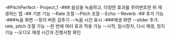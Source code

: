 -#PitchPerfect - Project_1
-### 음성을 녹음하고, 다양한 효과를 주어변조한 뒤 재생하는 앱
-## 기본 기능
--Rate 조절
--Pitch 조절
--Echo
--Reverb
-## 추가 기능
-###녹음 화면
--정지 버튼 감추기
--녹음 시간 표시
-###재생 화면
--slider 추가. rate, pitch 조절 가능
--한 번에 여러 효과 적용 가능
--시작, 일시정지, 다시 재생, 정지 기능
--오디오 재생 시간과 진행사항 확인


